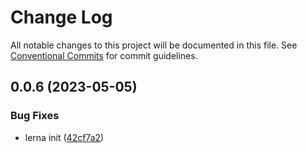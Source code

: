 # Change Log

All notable changes to this project will be documented in this file.
See [Conventional Commits](https://conventionalcommits.org) for commit guidelines.

## 0.0.6 (2023-05-05)


### Bug Fixes

* lerna init ([42cf7a2](https://github.com/danbileee/wev/commit/42cf7a21e928d728e3e8b5716a53ddc4b32d3198))
